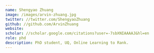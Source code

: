 ```yaml
---
name: Shengyao Zhuang
image: /images/arvin-zhuang.jpg
twitter: //twitter.com/ShengyaoZhuang
github: //github.com/ArvinZhuang
website:
scholar: //scholar.google.com/citations?user=-7sbXNIAAAAJ&hl=en
role: phd
description: PhD student, UQ, Online Learning to Rank.
---
```

